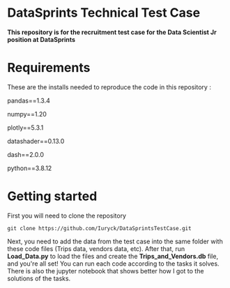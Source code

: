 # DataSprints Technical Test Case

**This repository is for the recruitment test case for the Data Scientist Jr position at DataSprints**

# Requirements

These are the installs needed to reproduce the code in this repository :

pandas==1.3.4

numpy==1.20

plotly==5.3.1

datashader==0.13.0

dash==2.0.0

python==3.8.12

# Getting started

First you will need to clone the repository

```
git clone https://github.com/Iuryck/DataSprintsTestCase.git
```

Next, you need to add the data from the test case into the same folder with these code files (Trips data, vendors data, etc). After that, run **Load_Data.py** to load the files and create the **Trips_and_Vendors.db** file, and you're all set! You can run each code according to the tasks it solves. There is also the jupyter notebook that shows better how I got to the solutions of the tasks.
